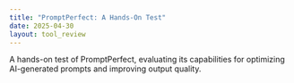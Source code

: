 ```yaml
---
title: "PromptPerfect: A Hands-On Test"
date: 2025-04-30
layout: tool_review
---
```


A hands-on test of PromptPerfect, evaluating its capabilities for optimizing AI-generated prompts and improving output quality.